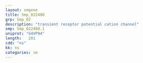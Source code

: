 ```yaml
---
layout: smgene
title: Smp_022480
grp: Smp_02
description: "transient receptor potential cation channel"
smp: Smp_022480.1
uniprot: "G4VP94"
length:   201
cdd: "ns"
kk: ns
categories: sm
---
```

